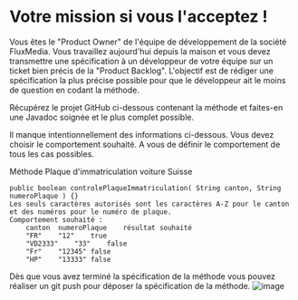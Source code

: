# Votre mission si vous l'acceptez !
Vous êtes le "Product Owner" de l'équipe de développement de la société FluxMedia. Vous travaillez aujourd'hui depuis la maison et vous devez transmettre une spécification à un développeur de votre équipe sur un ticket bien précis de la "Product Backlog".
L'objectif est de rédiger une spécification la plus précise possible pour que le développeur ait le moins de question en codant la méthode.

Récupérez le projet GitHub ci-dessous contenant la méthode et faites-en une Javadoc soignée et le plus complet possible. 

Il manque intentionnellement des informations ci-dessous. Vous devez choisir le comportement souhaité. A vous de définir le comportement de tous les cas possibles.

Méthode Plaque d'immatriculation voiture Suisse

```
public boolean controlePlaqueImmatriculation( String canton, String numeroPlaque ) {}
Les seuls caractères autorisés sont les caractères A-Z pour le canton et des numéros pour le numéro de plaque.  
Comportement souhaité :
	canton	numeroPlaque	résultat souhaité
	"FR"	"12"	true
	"VD2333"	"33"	false
	"Fr"	"12345"	false
	"HP"	"13333"	false
```
Dès que vous avez terminé la spécification de la méthode vous pouvez réaliser un git push pour déposer la spécification de la méthode.
![image](https://github.com/emf-info-226b/Immatriculation-Javadoc/assets/3630367/4380516a-c85f-49cd-b3a1-6c320b4756ae)
